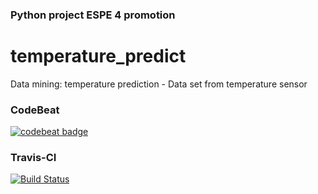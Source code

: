 ### Python project ESPE 4 promotion
# temperature_predict
Data mining: temperature prediction - Data set  from temperature sensor

### CodeBeat
[![codebeat badge](https://codebeat.co/badges/e21ec427-afdb-4de0-9add-5f6545b490c1)](https://codebeat.co/projects/github-com-wolverinetx-temperature_predict-master)

### Travis-CI
[![Build Status](https://travis-ci.org/wolverinetx/temperature_predict.svg?branch=master)](https://travis-ci.org/wolverinetx/temperature_predict)
